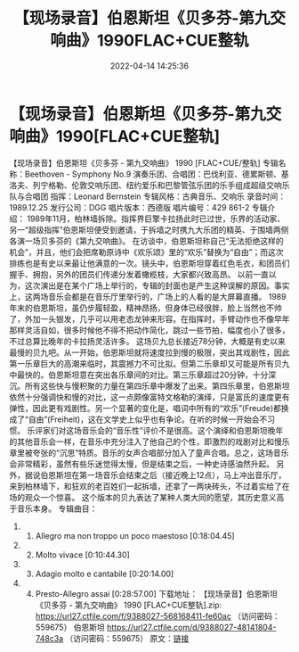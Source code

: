 ﻿---
title: 【现场录音】伯恩斯坦《贝多芬-第九交响曲》1990FLAC+CUE整轨
date: 2022-04-14 14:25:36
categories: 古典音乐、新世纪、纯音雅乐
tags: 纯音雅乐
---
# 【现场录音】伯恩斯坦《贝多芬-第九交响曲》1990[FLAC+CUE整轨]

【现场录音】伯恩斯坦《贝多芬 - 第九交响曲》 1990
[FLAC+CUE/整轨]
专辑名称：Beethoven - Symphony
No.9
演奏乐团、合唱团：巴伐利亚、德累斯顿、基洛夫、列宁格勒、伦敦交响乐团、纽约爱乐和巴黎管弦乐团的乐手组成超级交响乐队与合唱团
指挥：Leonard
Bernstein
专辑风格：古典音乐、交响乐
录音时间：1989.12.25
发行公司：DGG
唱片版本：西德版
唱片编号：429 861-2
专辑介绍：
1989年11月，柏林墙拆除。指挥界巨擎卡拉扬此时已过世，乐界的活动家、另一“超级指挥”伯恩斯坦便受到邀请，于拆墙之时携九大乐团的精英、于围墙两侧各演一场贝多芬的《第九交响曲》。
在访谈中，伯恩斯坦称自己“无法拒绝这样的机会”，并且，他们会把席勒原诗中《欢乐颂》里的“欢乐”替换为“自由”；而这次排练也是有史以来最让他满意的一次。镜头中，伯恩斯坦穿着红色毛衣，和团员们握手、拥抱，另外的团员们传递分发着橄榄枝，大家都兴致高昂。
以前一直以为，这次演出是在某个广场上举行的，专辑的封面也是产生这种误解的原因。事实上，这两场音乐会都是在音乐厅里举行的，广场上的人看的是大屏幕直播。
1989年末的伯恩斯坦，虽仍步履轻盈，精神昂扬，但身体已经很胖，脸上当然也不帅了，外加一头银发，几乎可以用老态龙钟来形容。在指挥时，手臂动作也不像早年那样灵活自如，很多时候他不得不把动作简化，跳过一些节拍，幅度也小了很多，不过总算比晚年的卡拉扬灵活许多。
这场贝九总长接近78分钟，大概是有史以来最慢的贝九吧。从一开始，伯恩斯坦就将速度拉到慢的极限，突出其戏剧性，因此第一乐章巨大的高潮来临时，其震撼力不可比拟。但第二乐章却又可能是所有贝九中最快的。伯恩斯坦意在突出各乐章间的对比。第三乐章超过20分钟，十分深沉。所有这些快与慢积聚的力量在第四乐章中爆发了出来。第四乐章里，伯恩斯坦依然十分强调快和慢的对比，这一点颇像富特文格勒的演绎，只是富氏的速度更有弹性，因此更有戏剧性。另一个显著的变化是，唱词中所有的“欢乐”(Freude)都换成了“自由”(Freiheit)，这在文学史上似乎也有争论。在听的时候一开始会不习惯。
乐评家们对这场音乐会的“音乐性”评价不是很高。这个演绎和伯恩斯坦晚年的其他音乐会一样，在音乐中充分注入了他自己的个性，即激烈的戏剧对比和慢乐章里被夸张的“沉思”特质。音乐的女声合唱部分加入了童声合唱。总之，这场音乐会非常精彩，虽然有些乐迷觉得太慢，但是结束之后，一种史诗感油然升起。
另外，据说伯恩斯坦在第一场音乐会结束之后（接近晚上12点），马上冲出音乐厅，来到柏林墙下，和狂欢的老百姓们一起拆墙，还拿了一两块砖头，不过着实给了在场的观众一个惊喜。
这个版本的贝九表达了某种人类大同的愿望，其历史意义高于音乐本身。
专辑曲目：
01. 1. Allegro ma non troppo un
poco maestoso
[0:18:04.45]
02. 2. Molto
vivace
[0:10:44.30]
03. 3. Adagio molto e
cantabile
[0:20:14.00]
04. 4. Presto-Allegro
assai
[0:28:57.00]
下载地址：
【现场录音】伯恩斯坦《贝多芬 - 第九交响曲》 1990 [FLAC+CUE整轨].zip: https://url27.ctfile.com/f/9388027-568168411-fe60ac
（访问密码：559675）
伯恩斯坦
https://url27.ctfile.com/d/9388027-48141804-748c3a
（访问密码：559675）
原文：[链接](https://blog.sina.com.cn/s/blog_1647c7e7601030wni.html)